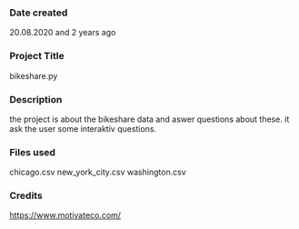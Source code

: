 ### Date created
20.08.2020 and 2 years ago 
### Project Title
bikeshare.py

### Description
the project is about the bikeshare data and aswer questions about these. it ask the user some interaktiv questions.

### Files used
chicago.csv
new_york_city.csv
washington.csv

### Credits
https://www.motivateco.com/

